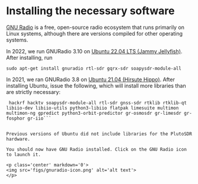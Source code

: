 # Installing the necessary software

[GNU Radio](https://www.gnuradio.org) is a free, open-source radio ecosystem that runs primarily on Linux systems, although there are versions compiled for other operating systems.

In 2022, we run GNURadio 3.10 on [Ubuntu 22.04 LTS (Jammy Jellyfish)](https://www.releases.ubuntu.com/22.04/). After installing, run 

  ```sudo apt-get install gnuradio rtl-sdr gqrx-sdr soapysdr-module-all```


In 2021, we ran GNURadio 3.8 on [Ubuntu 21.04 (Hirsute Hippo)](https://www.releases.ubuntu.com/21.04/). 
After installing Ubuntu, issue the following, which will install more libraries than are strictly necessary:



  ```sudo apt-get install gnuradio gqrx-sdr cubicsdr inspectrum 
   hackrf hacktv soapysdr-module-all rtl-sdr gnss-sdr rtklib rtklib-qt libiio-dev libiio-utils python3-libiio flatpak limesuite multimon multimon-ng gpredict python3-orbit-predictor gr-osmosdr gr-limesdr gr-fosphor gr-iio```


Previous versions of Ubuntu did not include libraries for the PlutoSDR hardware.

You should now have GNU Radio installed. Click on the GNU Radio icon to launch it.

<p class='center' markdown='0'>
  <img src='figs/gnuradio-icon.png' alt='alt text'>
</p>

